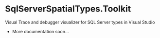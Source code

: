 # SqlServerSpatialTypes.Toolkit
Visual Trace and debugger visualizer for SQL Server types in Visual Studio

- More documentation soon...
